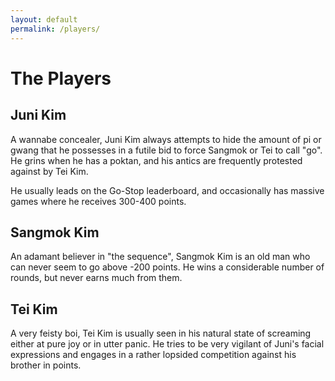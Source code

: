 ```yaml
---
layout: default
permalink: /players/
---
```


# The Players

## Juni Kim

A wannabe concealer, Juni Kim always attempts to hide the amount of pi or gwang
that he possesses in a futile bid to force Sangmok or Tei to call "go". He grins
when he has a poktan, and his antics are frequently protested against by Tei
Kim.

He usually leads on the Go-Stop leaderboard, and occasionally has massive games
where he receives 300-400 points.

## Sangmok Kim

An adamant believer in "the sequence", Sangmok Kim is an old man who can never
seem to go above -200 points. He wins a considerable number of rounds, but never
earns much from them.

## Tei Kim

A very feisty boi, Tei Kim is usually seen in his natural state of screaming
either at pure joy or in utter panic. He tries to be very vigilant of Juni's
facial expressions and engages in a rather lopsided competition against his
brother in points.
